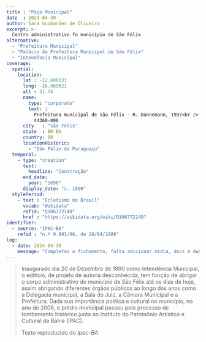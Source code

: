 ```yaml
---
title : "Paço Municipal"
date  : 2024-04-30
author: Sara Guimarães de Oliveira
excerpt: >-
  Centro administrativo fo município de São Félix
alternative:
  - "Prefeitura Municipal"
  - "Palácio da Prefeitura Municipal de São Félix"
  - "Intendência Municipal"
coverage:
  spatial:
    location:
      lat : -12.606333
      long: -38.969621
      alt : 31.74
      name:
        type: "corporate"
        text: |
          Prefeitura municipal de São Félix - R. Dannemann, 1937<br />
          44360-000
      city   : "São Félix"
      state  : BR-BA
      country: BR
      locationHistoric:
        - "São Félix do Paraguaçu"
  temporal:
    - type: "creation"
      text:
        headline: "Construção"
      end_date:
        year: "1890"
      display_date: "c. 1890"
  stylePeriod:
    - text : "Ecletismo no Brasil"
      vocab: "Wikidata"
      refid: "Q106772149"
      href : "https://wikidata.org/wiki/Q106772149"
identifier:
  - source: "IPAC–BA"
    refid : "n.º 9.991/06, de 26/04/2006"
log:
  - date: 2024-04-30
    message: "Completei o fichamento, falta adicionar mídia, docs e dwg"
---
```


> Inaugurado dia 20 de Dezembro de 1890 como Intendência Municipal, o
> edifício, de projeto de autoria desconhecida, tem função de abrigar o
> corpo administrativo do município de São Félix até os dias de hoje,
> assim abrigando diferentes órgãos públicos ao longo dos anos como a
> Delegacia municipal, a Sala do Juiz, a Câmara Municipal e a Prefeitura.
> Dada sua importância política e cultural no município, no ano de 2006, o
> prédio municipal passou pelo processo de tombamento histórico junto ao
> Instituto do Patrimônio Artístico e Cultural da Bahia (IPAC).
> 
> <footer class="figure-caption">Texto reproduzido
> do <cite>Ipac-BA</cite></footer>
